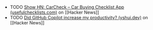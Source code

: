 - TODO [Show HN: CarCheck – Car Buying Checklist App (usefulchecklists.com)](https://news.ycombinator.com/item?id=40339405) on [[Hacker News]]
- TODO [Did GitHub Copilot increase my productivity? (yshui.dev)](https://news.ycombinator.com/item?id=40338241) on [[Hacker News]]
